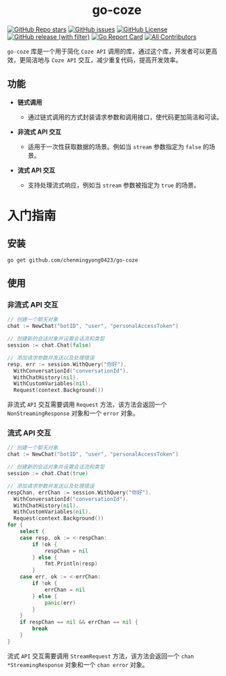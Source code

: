 # 

<h1 align="center">
  go-coze
</h1>

[![GitHub Repo stars](https://img.shields.io/github/stars/chenmingyong0423/go-coze)](https://github.com/chenmingyong0423/go-coze/stargazers)
[![GitHub issues](https://img.shields.io/github/issues/chenmingyong0423/go-coze)](https://github.com/chenmingyong0423/go-coze/issues)
[![GitHub License](https://img.shields.io/github/license/chenmingyong0423/go-coze)](https://github.com/chenmingyong0423/go-coze/blob/main/LICENSE)
[![GitHub release (with filter)](https://img.shields.io/github/v/release/chenmingyong0423/go-coze)](https://github.com/chenmingyong0423/go-coze)
[![Go Report Card](https://goreportcard.com/badge/github.com/chenmingyong0423/go-coze)](https://goreportcard.com/report/github.com/chenmingyong0423/go-coze)
[![All Contributors](https://img.shields.io/badge/all_contributors-1-orange.svg?style=flat-square)](#contributors-)

`go-coze` 库是一个用于简化 `Coze API` 调用的库，通过这个库，开发者可以更高效，更简洁地与 `Coze API` 交互，减少重复代码，提高开发效率。

## 功能
- **链式调用**
    - 通过链式调用的方式封装请求参数和调用接口，使代码更加简洁和可读。

- **非流式 API 交互**
    - 适用于一次性获取数据的场景。例如当 `stream` 参数指定为 `false` 的场景。

- **流式 API 交互**
    - 支持处理流式响应，例如当 `stream` 参数被指定为 `true` 的场景。

# 入门指南
## 安装
```shell
go get github.com/chenmingyong0423/go-coze
```

## 使用
### 非流式 API 交互
```go
// 创建一个聊天对象
chat := NewChat("botID", "user", "personalAccessToken")

// 创建新的会话对象并设置会话流和类型
session := chat.Chat(false)

// 添加请求参数并发送以及处理错误
resp, err := session.WithQuery("你好").
  WithConversationId("conversationId").
  WithChatHistory(nil).
  WithCustomVariables(nil).
  Request(context.Background())
```
非流式 `API` 交互需要调用 `Request` 方法，该方法会返回一个 `NonStreamingResponse` 对象和一个 `error` 对象。
### 流式 API 交互
```go
// 创建一个聊天对象
chat := NewChat("botID", "user", "personalAccessToken")

// 创建新的会话对象并设置会话流和类型
session := chat.Chat(true)

// 添加请求参数并发送以及处理错误
respChan, errChan := session.WithQuery("你好").
  WithConversationId("conversationId").
  WithChatHistory(nil).
  WithCustomVariables(nil).
  Request(context.Background())
for {
    select {
    case resp, ok := <-respChan:
        if !ok {
            respChan = nil
        } else {
            fmt.Println(resp)
        }
    case err, ok := <-errChan:
        if !ok {
            errChan = nil
        } else {
            panic(err)
        }
    }
    if respChan == nil && errChan == nil {
        break
    }
}
```
流式 `API` 交互需要调用 `StreamRequest` 方法，该方法会返回一个 `chan *StreamingResponse` 对象和一个 `chan error` 对象。